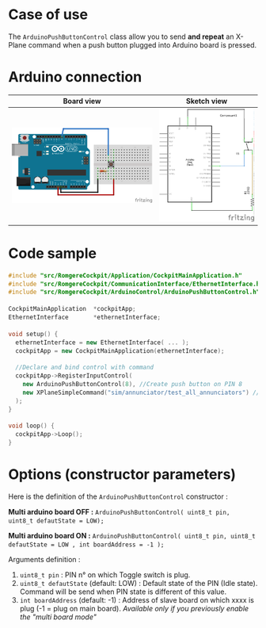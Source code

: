# Case of use

The `ArduinoPushButtonControl` class allow you to send **and repeat** an X-Plane command when a push button plugged into Arduino board is pressed.

# Arduino connection

Board view | Sketch view
---------- | -----------
![Push button connection (board view)](/resources/img/push_button_bb.png?raw=true) | ![Push button connection (sketch view)](/resources/img/push_button_sk.png?raw=true)


# Code sample

```cpp
#include "src/RomgereCockpit/Application/CockpitMainApplication.h"
#include "src/RomgereCockpit/CommunicationInterface/EthernetInterface.h"
#include "src/RomgereCockpit/ArduinoControl/ArduinoPushButtonControl.h"

CockpitMainApplication  *cockpitApp;
EthernetInterface       *ethernetInterface;

void setup() {
  ethernetInterface = new EthernetInterface( ... );
  cockpitApp = new CockpitMainApplication(ethernetInterface);

  //Declare and bind control with command
  cockpitApp->RegisterInputControl(    
    new ArduinoPushButtonControl(8), //Create push button on PIN 8
    new XPlaneSimpleCommand("sim/annunciator/test_all_annunciators") //Send "Test all annunciators" command to X-Plane
  );
}

void loop() {
  cockpitApp->Loop();
}
```

# Options (constructor parameters)

Here is the definition of the `ArduinoPushButtonControl` constructor :

**Multi arduino board OFF :**
`ArduinoPushButtonControl( uint8_t pin, uint8_t defautState = LOW);`

**Multi arduino board ON :**
`ArduinoPushButtonControl( uint8_t pin, uint8_t defautState = LOW , int boardAddress = -1 );`

Arguments definition :
1. `uint8_t pin` : PIN n° on which Toggle switch is plug.
2. `uint8_t defautState` (default: LOW) : Default state of the PIN (Idle state). Command will be send when PIN state is different of this value.
3. `int boardAddress` (default: -1) : Address of slave board on which xxxx is plug (-1 = plug on main board). *Available only if you previously enable the "multi board mode"*
